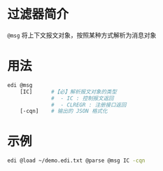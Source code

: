 # 过滤器简介

`@msg` 将上下文报文对象，按照某种方式解析为消息对象

# 用法

```bash
edi @msg 
    [IC]      #【必】解析报文对象的类型
              #  - IC : 控制报文返回
              #  - CLREGR : 注册接口返回
    [-cqn]    # 输出的 JSON 格式化
```

# 示例

```bash
edi @load ~/demo.edi.txt @parse @msg IC -cqn
```
